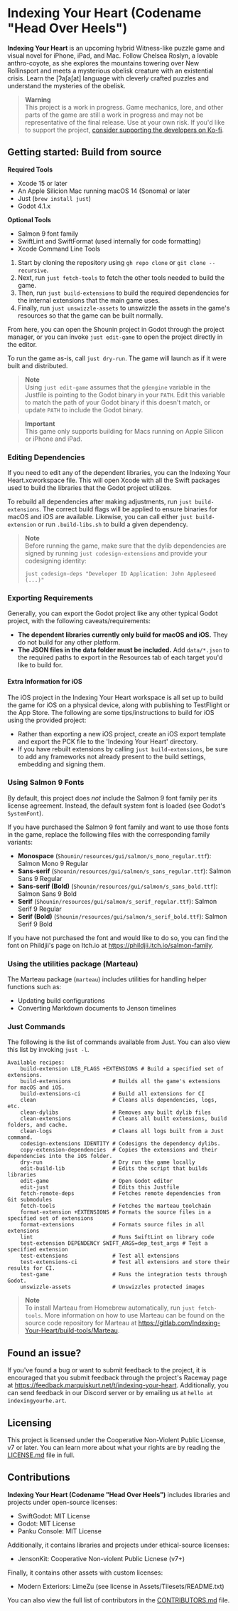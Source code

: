 # Indexing Your Heart (Codename "Head Over Heels")

**Indexing Your Heart** is an upcoming hybrid Witness-like puzzle game and visual novel
for iPhone, iPad, and Mac. Follow Chelsea Roslyn, a lovable anthro-coyote, as she explores
the mountains towering over New Rollinsport and meets a mysterious obelisk creature with
an existential crisis. Learn the [ʔaʃaʃat] language with cleverly crafted puzzles and
understand the mysteries of the obelisk.

> **Warning**  
> This project is a work in progress. Game mechanics, lore, and other parts of the game
> are still a work in progress and may not be representative of the final release. Use at
> your own risk. If you'd like to support the project,
> [consider supporting the developers on Ko-fi][kofi].

[kofi]: https://ko-fi.com/marquiskurt

## Getting started: Build from source

**Required Tools**

- Xcode 15 or later
- An Apple Silicion Mac running macOS 14 (Sonoma) or later
- Just (`brew install just`)
- Godot 4.1.x

**Optional Tools**

- Salmon 9 font family
- SwiftLint and SwiftFormat (used internally for code formatting)
- Xcode Command Line Tools

1. Start by cloning the repository using `gh repo clone` or `git clone --recursive`.
2. Next, run `just fetch-tools` to fetch the other tools needed to build the game.
3. Then, run `just build-extensions` to build the required dependencies for the internal
   extensions that the main game uses.
4. Finally, run `just unswizzle-assets` to unswizzle the assets in the game's resources so
   that the game can be built normally.

From here, you can open the Shounin project in Godot through the project manager, or
you can invoke `just edit-game` to open the project directly in the editor.

To run the game as-is, call `just dry-run`. The game will launch as if it were built
and distributed.

> **Note**  
> Using `just edit-game` assumes that the `gdengine` variable in the Justfile is
> pointing to the Godot binary in your `PATH`. Edit this variable to match the path
> of your Godot binary if this doesn't match, or update `PATH` to include the Godot
> binary.

> **Important**  
> This game only supports building for Macs running on Apple Silicon or iPhone and
> iPad.

### Editing Dependencies

If you need to edit any of the dependent libraries, you can the Indexing Your
Heart.xcworkspace file. This will open Xcode with all the Swift packages used
to build the libraries that the Godot project utilizes.

To rebuild all dependencies after making adjustments, run `just build-extensions`.
The correct build flags will be applied to ensure binaries for macOS and iOS are
available. Likewise, you can call either `just build-extension` or run
`.build-libs.sh` to build a given dependency.

> **Note**  
> Before running the game, make sure that the dylib dependencies are signed by
> running `just codesign-extensions` and provide your codesigning identity:
> 
> ```
> just codesign-deps "Developer ID Application: John Appleseed (...)"
> ```

### Exporting Requirements

Generally, you can export the Godot project like any other typical Godot project,
with the following caveats/requirements:

- **The dependent libraries currently only build for macOS and iOS.** They do not
  build for any other platform.
- **The JSON files in the data folder must be included.** Add `data/*.json` to the
  required paths to export in the Resources tab of each target you'd like to build
  for.
  
#### Extra Information for iOS

The iOS project in the Indexing Your Heart workspace is all set up to build the game
for iOS on a physical device, along with publishing to TestFlight or the App Store.
The following are some tips/instructions to build for iOS using the provided project:

- Rather than exporting a new iOS project, create an iOS export template and export the
  PCK file to the 'Indexing Your Heart' directory.
- If you have rebuilt extensions by calling `just build-extensions`, be sure to add any
  frameworks not already present to the build settings, embedding and signing them.

### Using Salmon 9 Fonts

By default, this project does _not_ include the Salmon 9 font family per its license
agreement. Instead, the default system font is loaded (see Godot's `SystemFont`).

If you have purchased the Salmon 9 font family and want to use those fonts in the
game, replace the following files with the corresponding family variants:

- **Monospace** (`Shounin/resources/gui/salmon/s_mono_regular.ttf`): Salmon Mono 9
  Regular
- **Sans-serif** (`Shounin/resources/gui/salmon/s_sans_regular.ttf`): Salmon Sans 9
  Regular
- **Sans-serif (Bold)** (`Shounin/resources/gui/salmon/s_sans_bold.ttf`): Salmon
  Sans 9 Bold
- **Serif** (`Shounin/resources/gui/salmon/s_serif_regular.ttf`): Salmon Serif 9
  Regular
- **Serif (Bold)** (`Shounin/resources/gui/salmon/s_serif_bold.ttf`): Salmon Serif 9
  Bold

If you have not purchased the font and would like to do so, you can find the font on
Phildjii's page on Itch.io at https://phildjii.itch.io/salmon-family.

### Using the utilities package (Marteau)

The Marteau package (`marteau`) includes utilities for handling helper functions
such as:

- Updating build configurations
- Converting Markdown documents to Jenson timelines

### Just Commands

The following is the list of commands available from Just. You can also view this
list by invoking `just -l`.

```
Available recipes:
    build-extension LIB_FLAGS +EXTENSIONS # Build a specified set of extensions.
    build-extensions             # Builds all the game's extensions for macOS and iOS.
    build-extensions-ci          # Build all extensions for CI
    clean                        # Cleans alls dependencies, logs, etc.
    clean-dylibs                 # Removes any built dylib files
    clean-extensions             # Cleans all built extensions, build folders, and cache.
    clean-logs                   # Cleans all logs built from a Just command.
    codesign-extensions IDENTITY # Codesigns the dependency dylibs.
    copy-extension-dependencies  # Copies the extensions and their dependencies into the iOS folder.
    dry-run                      # Dry run the game locally
    edit-build-lib               # Edits the script that builds libraries
    edit-game                    # Open Godot editor
    edit-just                    # Edits this Justfile
    fetch-remote-deps            # Fetches remote dependencies from Git submodules
    fetch-tools                  # Fetches the marteau toolchain
    format-extension +EXTENSIONS # Formats the source files in a specified set of extensions
    format-extensions            # Formats source files in all extensions
    lint                         # Runs SwiftLint on library code
    test-extension DEPENDENCY SWIFT_ARGS=dep_test_args # Test a specified extension
    test-extensions              # Test all extensions
    test-extensions-ci           # Test all extensions and store their results for CI.
    test-game                    # Runs the integration tests through Godot.
    unswizzle-assets             # Unswizzles protected images

```

> **Note**  
> To install Marteau from Homebrew automatically, run `just fetch-tools`. More
> information on how to use Marteau can be found on the source code repository
> for Marteau at
> https://gitlab.com/Indexing-Your-Heart/build-tools/Marteau.

## Found an issue?

If you've found a bug or want to submit feedback to the project, it is encouraged
that you submit feedback through the project's Raceway page at
https://feedback.marquiskurt.net/t/indexing-your-heart. Additionally, you can send
feedback in our Discord server or by emailing us at `hello at indexingyourhe.art`.

## Licensing

This project is licensed under the Cooperative Non-Violent Public License, v7 or
later. You can learn more about what your rights are by reading the
[LICENSE.md](./LICENSE.md) file in full.

## Contributions

**Indexing Your Heart (Codename "Head Over Heels")** includes libraries and projects
under open-source licenses:

- SwiftGodot: MIT License
- Godot: MIT License
- Panku Console: MIT License

Additionally, it contains libraries and projects under ethical-source licenses:

- JensonKit: Cooperative Non-violent Public Licnese (v7+)

Finally, it contains other assets with custom licenses:

- Modern Exteriors: LimeZu (see license in Assets/Tilesets/README.txt)

You can also view the full list of contributors in the
[CONTRIBUTORS.md](./CONTRIBUTORS.md) file.
